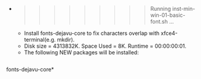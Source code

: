 * >>>>>>>>> Running inst-min-win-01-basic-font.sh ...
  * Install fonts-dejavu-core to fix characters overlap with xfce4-terminal(e.g. mkdir).
  * Disk size = 4313832K. Space Used = 8K. Runtime = 00:00:00:01.
  * The following NEW packages will be installed:
  ```bash
fonts-dejavu-core*
  ```
